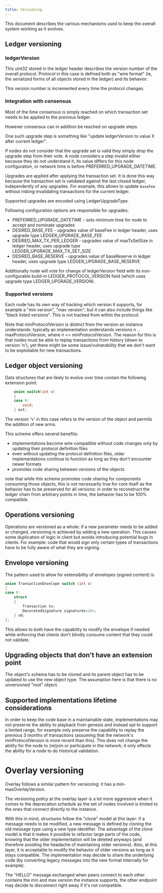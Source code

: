 ```yaml
---
title: Versioning
---
```


This document describes the various mechanisms used to keep the overall system working as it evolves.

## Ledger versioning
### ledgerVersion
This uint32 stored in the ledger header describes the version number of the overall protocol.
Protocol in this case is defined both as "wire format" (ie, the serialized forms of all objects stored in the ledger) and its behavior.

This version number is incremented every time the protocol changes.

### Integration with consensus
Most of the time consensus is simply reached on which transaction set needs to
be applied to the previous ledger.

However consensus can in addition be reached on upgrade steps.

One such upgrade step is something like "update ledgerVersion to value X after
current ledger".

If nodes do not consider that the upgrade set is valid they simply drop the
upgrade step from their vote. A node considers a step invalid either because
they do not understand it, its value differs for this node configuration, or
network time is before PREFERRED_UPGRADE_DATETIME.

Upgrades are applied after applying the transaction set. It is done this way
because the transaction set is validated against the last closed ledger,
independently of any upgrades. For example, this allows to update `baseFee`
without risking invalidating transactions for the current ledger.

Supported upgrades are encoded using LedgerUpgradeType.

Following configuration options are responsible for upgrades:
* PREFERRED_UPGRADE_DATETIME - sets minimum time for node to accept and
  nominate upgrades
* DESIRED_BASE_FEE - upgrades value of baseFee in ledger header, uses upgrade
  type LEDGER_UPGRADE_BASE_FEE
* DESIRED_MAX_TX_PER_LEDGER - upgrades value of maxTxSetSize in ledger header,
  uses upgrade type LEDGER_UPGRADE_MAX_TX_SET_SIZE
* DESIRED_BASE_RESERVE - upgrades value of baseReserve in ledger header, uses
  upgrade type LEDGER_UPGRADE_BASE_RESERVE

Additionally node will vote for change of ledgerVersion field with its
non-configurable build-in LEDGER_PROTOCOL_VERSION field (which uses upgrade
type LEDGER_UPGRADE_VERSION).

### Supported versions
Each node has its own way of tracking which version it supports, for example a "min version", "max version"; but it can also include things like "black listed versions". This is not tracked from within the protocol.

Note that minProtocolVersion is distinct from the version an instance understands:
typically an implementation understands versions n .. maxProtocolVersion, where n <= minProtocolVersion.
The reason for this is that nodes must be able to replay transactions from history (down to version 'n'), yet there might be some issue/vulnerability that we don't want to be exploitable for new transactions.

## Ledger object versioning

Data structures that are likely to evolve over time contain the following extension point:
```C++
    union switch(int v)
    {
    case 0:
        void;
    } ext;
```

The version 'v' in this case refers to the version of the object and permits the addition of new arms.

This scheme offers several benefits:
* implementations become wire compatible without code changes only by updating their protocol definition files
* even without updating the protocol definition files, older implementations continue to function as long as they don't encounter newer formats
* promotes code sharing between versions of the objects

note that while this scheme promotes code sharing for components consuming those objects, this is not necessarily true for core itself as the behavior has to be preserved for all versions: in order to reconstruct the ledger chain from arbitrary points in time, the behavior has to be 100% compatible.

## Operations versioning

Operations are versioned as a whole: if a new parameter needs to be added or changed, versioning is achieved by adding a new operation.
This causes some duplication of logic in client but avoids introducing potential bugs in clients. For example: code that would sign only certain types of transactions have to be fully aware of what they are signing.

## Envelope versioning

The pattern used to allow for extensibility of envelopes (signed content) is
```C++
union TransactionEnvelope switch (int v)
{
case 0:
    struct
    {
        Transaction tx;
        DecoratedSignature signatures<20>;
    } v0;
};
```

This allows to both have the capability to modify the envelope if needed while enforcing that clients don't blindly consume content that they could not validate.

## Upgrading objects that don't have an extension point

The object's schema has to be cloned and its parent object has to be updated to use the new object type. The assumption here is that there is no unversioned "root" object.

## Supported implementations lifetime considerations

In order to keep the code base in a maintainable state, implementations may not preserve the ability to playback from genesis and instead opt to support a limited range, for example only preserve the capability to replay the previous 3 months of transactions (assuming that the network's minProtocolVersion is more recent than this).
This does not change the ability for the node to (re)join or participate in the network; it only effects the ability for a node to do historical validation.

# Overlay versioning

Overlay follows a similar pattern for versioning: it has a min-maxOverlayVersion.

The versioning policy at the overlay layer is a lot more aggressive when it comes to the deprecation schedule as the set of nodes involved is limited to the ones that connect directly to the instance.

With this in mind, structures follow the "clone" model at this layer:
if a message needs to be modified, a new message is defined by cloning the old message type using a new type identifier.
The advantage of the clone model is that it makes it possible to refactor large parts of the code, knowing that the older implementation will be deleted anyways (and therefore avoiding the headache of maintaining older versions).
Also, at this layer, it is acceptable to modify the behavior of older versions as long as it stays compatible.
The implementation may decide to share the underlying code (by converting legacy messages into the new format internally for example).

The "HELLO" message exchanged when peers connect to each other contains the min and max version the instance supports, the other endpoint may decide to disconnect right away if it's not compatible.


